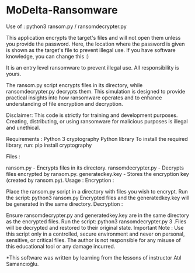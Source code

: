 # MoDelta-Ransomware

Use of : python3 ransom.py / ransomdecrypter.py

This application encrypts the target's files and will not open them unless you provide the password. Here, the location where the password is given is shown as the target's file to prevent illegal use. If you have software knowledge, you can change this :)

It is an entry level ransomware to prevent illegal use. All responsibility is yours.

The ransom.py script encrypts files in its directory, while ransomdecrypter.py decrypts them. This simulation is designed to provide practical insights into how ransomware operates and to enhance understanding of file encryption and decryption.

Disclaimer: This code is strictly for training and development purposes. Creating, distributing, or using ransomware for malicious purposes is illegal and unethical.

Requirements : Python 3 cryptography Python library To install the required library, run: pip install cryptography

Files :

ransom.py - Encrypts files in its directory.
ransomdecrypter.py - Decrypts files encrypted by ransom.py.
generatedkey.key - Stores the encryption key (created by ransom.py).
Usage : Encryption :

Place the ransom.py script in a directory with files you wish to encrypt.
Run the script: python3 ransom.py
Encrypted files and the generatedkey.key will be generated in the same directory.
Decryption :

Ensure ransomdecrypter.py and generatedkey.key are in the same directory as the encrypted files.
Run the script: python3 ransomdecrypter.py 3 .Files will be decrypted and restored to their original state.
Important Note : Use this script only in a controlled, secure environment and never on personal, sensitive, or critical files. The author is not responsible for any misuse of this educational tool or any damage incurred.

*This software was written by learning from the lessons of instructor Atıl Samancıoğlu.
